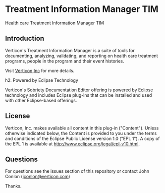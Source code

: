 Treatment Information Manager TIM
=========

Health care Treatment Information Manager TIM

Introduction
------------

Verticon's Treatment Information Manager is a suite of tools for documenting, analyzing, validating, and reporting on health care treatment programs, people in the program and their event histories.



Visit [Verticon,Inc](http://www.verticon.com) for more details.

h2. Powered by Eclipse Technology

Verticon's  Sobriety Documentation Editor offering is powered by Eclipse technology and includes Eclipse plug-ins that
can be installed and used with other Eclipse-based offerings.
	
License
------------

Verticon, Inc. makes available all content in this plug-in ("Content"). Unless otherwise 
indicated below, the Content is provided to you under the terms and conditions of the
Eclipse Public License version 1.0 ("EPL 1"). A copy of the EPL 1 is available 
at http://www.eclipse.org/legal/epl-v10.html.

Questions
------------

For questions see the issues section of this repository or contact John Conlon (jconlon@verticon.com)

Thanks.
